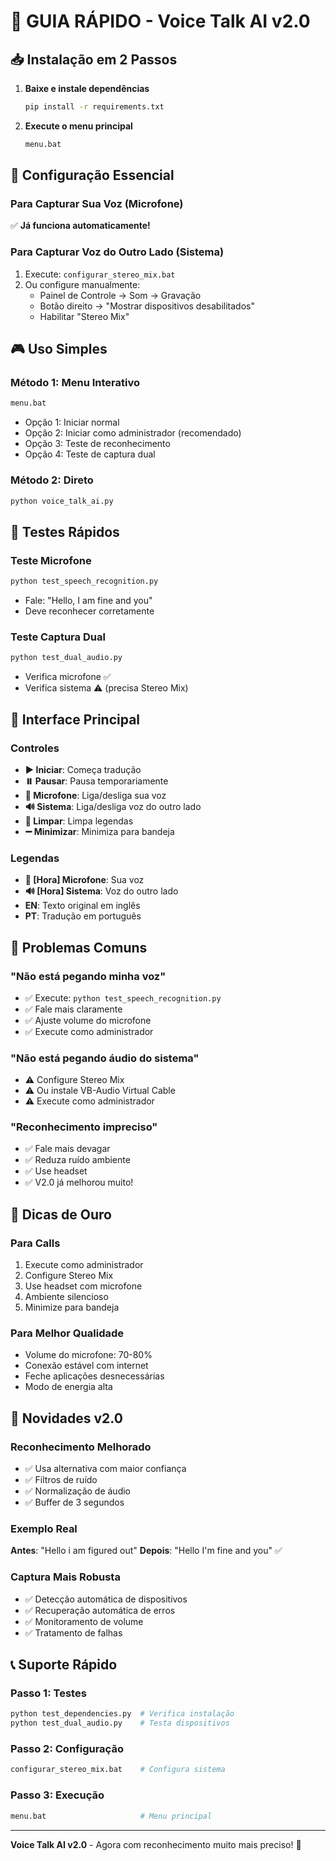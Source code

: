 # 🚀 GUIA RÁPIDO - Voice Talk AI v2.0

## 📥 Instalação em 2 Passos

1. **Baixe e instale dependências**
   ```bash
   pip install -r requirements.txt
   ```

2. **Execute o menu principal**
   ```bash
   menu.bat
   ```

## 🎯 Configuração Essencial

### Para Capturar Sua Voz (Microfone)
✅ **Já funciona automaticamente!**

### Para Capturar Voz do Outro Lado (Sistema)
1. Execute: `configurar_stereo_mix.bat`
2. Ou configure manualmente:
   - Painel de Controle → Som → Gravação
   - Botão direito → "Mostrar dispositivos desabilitados"
   - Habilitar "Stereo Mix"

## 🎮 Uso Simples

### Método 1: Menu Interativo
```bash
menu.bat
```
- Opção 1: Iniciar normal
- Opção 2: Iniciar como administrador (recomendado)
- Opção 3: Teste de reconhecimento
- Opção 4: Teste de captura dual

### Método 2: Direto
```bash
python voice_talk_ai.py
```

## 🔧 Testes Rápidos

### Teste Microfone
```bash
python test_speech_recognition.py
```
- Fale: "Hello, I am fine and you"
- Deve reconhecer corretamente

### Teste Captura Dual
```bash
python test_dual_audio.py
```
- Verifica microfone ✅
- Verifica sistema ⚠️ (precisa Stereo Mix)

## 🎯 Interface Principal

### Controles
- **▶️ Iniciar**: Começa tradução
- **⏸️ Pausar**: Pausa temporariamente
- **🎤 Microfone**: Liga/desliga sua voz
- **🔊 Sistema**: Liga/desliga voz do outro lado
- **🧹 Limpar**: Limpa legendas
- **➖ Minimizar**: Minimiza para bandeja

### Legendas
- **🎤 [Hora] Microfone**: Sua voz
- **🔊 [Hora] Sistema**: Voz do outro lado
- **EN**: Texto original em inglês
- **PT**: Tradução em português

## 🚨 Problemas Comuns

### "Não está pegando minha voz"
- ✅ Execute: `python test_speech_recognition.py`
- ✅ Fale mais claramente
- ✅ Ajuste volume do microfone
- ✅ Execute como administrador

### "Não está pegando áudio do sistema"
- ⚠️ Configure Stereo Mix
- ⚠️ Ou instale VB-Audio Virtual Cable
- ⚠️ Execute como administrador

### "Reconhecimento impreciso"
- ✅ Fale mais devagar
- ✅ Reduza ruído ambiente
- ✅ Use headset
- ✅ V2.0 já melhorou muito!

## 🎯 Dicas de Ouro

### Para Calls
1. Execute como administrador
2. Configure Stereo Mix
3. Use headset com microfone
4. Ambiente silencioso
5. Minimize para bandeja

### Para Melhor Qualidade
- Volume do microfone: 70-80%
- Conexão estável com internet
- Feche aplicações desnecessárias
- Modo de energia alta

## 🔄 Novidades v2.0

### Reconhecimento Melhorado
- ✅ Usa alternativa com maior confiança
- ✅ Filtros de ruído
- ✅ Normalização de áudio
- ✅ Buffer de 3 segundos

### Exemplo Real
**Antes**: "Hello i am figured out"
**Depois**: "Hello I'm fine and you" ✅

### Captura Mais Robusta
- ✅ Detecção automática de dispositivos
- ✅ Recuperação automática de erros
- ✅ Monitoramento de volume
- ✅ Tratamento de falhas

## 📞 Suporte Rápido

### Passo 1: Testes
```bash
python test_dependencies.py  # Verifica instalação
python test_dual_audio.py    # Testa dispositivos
```

### Passo 2: Configuração
```bash
configurar_stereo_mix.bat    # Configura sistema
```

### Passo 3: Execução
```bash
menu.bat                     # Menu principal
```

---

**Voice Talk AI v2.0** - Agora com reconhecimento muito mais preciso! 🎯

